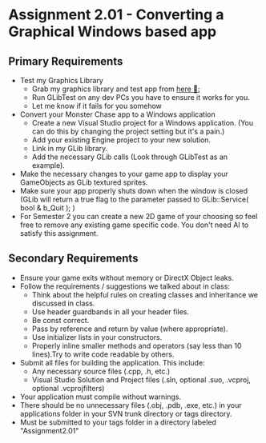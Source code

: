 # Assignment 2.01 - Converting a Graphical Windows based app

## Primary Requirements

- Test my Graphics Library
  - Grab my graphics library and test app from [here &#128193;:](https://code.eaemgs.utah.edu/svn/eaemgs-C06/jbarnes/dropbox/GLib)
  - Run GLibTest on any dev PCs you have to ensure it works for you.
  - Let me know if it fails for you somehow
- Convert your Monster Chase app to a Windows application
  - Create a new Visual Studio project for a Windows application. (You can do this by changing the project setting but it's a pain.)
  - Add your existing Engine project to your new solution.
  - Link in my GLib library.
  - Add the necessary GLib calls (Look through GLibTest as an example).
- Make the necessary changes to your game app to display your GameObjects as GLib textured sprites.
- Make sure your app properly shuts down when the window is closed (GLib will return a true flag to the parameter passed to GLib::Service( bool & b_Quit ); )
- For Semester 2 you can create a new 2D game of your choosing so feel free to remove any existing game specific code. You don't need AI to satisfy this assignment.

## Secondary Requirements

- Ensure your game exits without memory or DirectX Object leaks.
- Follow the requirements / suggestions we talked about in class:
  - Think about the helpful rules on creating classes and inheritance we discussed in class.
  - Use header guardbands in all your header files.
  - Be const correct.
  - Pass by reference and return by value (where appropriate).
  - Use initializer lists in your constructors.
  - Properly inline smaller methods and operators (say less than 10 lines).Try to write code readable by others.
- Submit all files for building the application. This include:
  - Any necessary source files (.cpp, .h, etc.)
  - Visual Studio Solution and Project files (.sln, optional .suo, .vcproj, optional .vcprojfilters)
- Your application must compile without warnings.
- There should be no unnecessary files (.obj, .pdb, .exe, etc.) in your applications folder in your SVN trunk directory or tags directory.
- Must be submitted to your tags folder in a directory labeled "Assignment2.01"